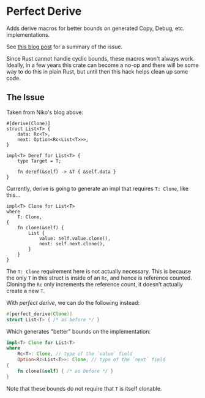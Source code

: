 # Perfect Derive
Adds derive macros for better bounds on generated Copy, Debug, etc. implementations.

See [this blog post](https://smallcultfollowing.com/babysteps//blog/2022/04/12/implied-bounds-and-perfect-derive/) for a summary of the issue.

Since Rust cannot handle cyclic bounds, these macros won't always work. Ideally, in a few years this crate can become a no-op and there will be some way to do this in plain Rust, but until then this hack helps clean up some code.

## The Issue

Taken from Niko's blog above:

```
#[derive(Clone)]
struct List<T> {
    data: Rc<T>,
    next: Option<Rc<List<T>>>,
}

impl<T> Deref for List<T> {
    type Target = T;

    fn deref(&self) -> &T { &self.data }
}
```

Currently, derive is going to generate an impl that requires `T: Clone`, like this…

```
impl<T> Clone for List<T> 
where
    T: Clone,
{
    fn clone(&self) {
        List {
            value: self.value.clone(),
            next: self.next.clone(),
        }
    }
}
```

The `T: Clone` requirement here is not actually necessary. This is because the only `T` in this struct is inside of an `Rc`, and hence is reference counted. Cloning the `Rc` only increments the reference count, it doesn’t actually create a new `T`.

With *perfect derive*, we can do the following instead:

```rust
#[perfect_derive(Clone)]
struct List<T> { /* as before */ }
```

Which generates "better" bounds on the implementation:

```rust
impl<T> Clone for List<T> 
where
    Rc<T>: Clone, // type of the `value` field
    Option<Rc<List<T>>: Clone, // type of the `next` field
{
    fn clone(&self) { /* as before */ }
}
```

Note that these bounds do not require that `T` is itself clonable.
